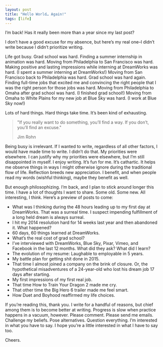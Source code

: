 ```yaml
---
layout: post
title: "Hello World… Again!"
tags: [life]
---
```


I’m back! Has it really been more than a year since my last post?

I don’t have a good excuse for my absence, but here’s my real one–I didn’t write because I didn’t prioritize writing.

Life got busy. Grad school was hard. Finding a summer internship in animation was hard. Moving from Philadelphia to San Francisco was hard. Making positive and lasting impressions while interning at DreamWorks was hard. (I spent a summer interning at DreamWorks!) Moving from San Francisco back to Philadelphia was hard. Grad school was hard again. Finding full-time jobs that excited me and convincing the right people that I was the right person for those jobs was hard. Moving from Philadelphia to Omaha after grad school was hard. (I finished grad school!) Moving from Omaha to White Plains for my new job at Blue Sky was hard. (I work at Blue Sky now!)

Lots of hard things. Hard things take time. It’s been kind of exhausting.

> "If you really want to do something, you’ll find a way. If you don’t, you’ll find an excuse."
>
> Jim Rohn

Being busy is irrelevant. If I wanted to write, regardless of all other factors, I would have made time to write. I didn’t do that. My priorities were elsewhere. I can justify why my priorities were elsewhere, but I’m still disappointed in myself. I enjoy writing. It’s fun for me. It’s cathartic. It helps me observe things in ways I might otherwise ignore during the traditional flow of life. Reflection breeds new appreciation. I benefit, and when people read my words (wishful thinking), maybe they benefit as well.

But enough philosophizing. I’m back, and I plan to stick around longer this time. I have a lot of thoughts I want to share. Some old. Some new. All interesting, I think. Here’s a preview of posts to come:
- What was I thinking during the 48 hours leading up to my first day at DreamWorks. That was a surreal time. I suspect impending fulfillment of a long held dream is always surreal.
- I hit my 2014 resolution hard for 14 weeks last year and then abandoned it. What happened?
- 60 days, 60 things learned at DreamWorks.
- What’s the real cost of grad school?
- I’ve interviewed with DreamWorks, Blue Sky, Pixar, Vimeo, and Facebook in the last 12 months. What did they ask? What did I learn?
- The evolution of my resume: Laughable to employable in 5 years.
- My battle plan for getting shit done in 2015.
- That time I almost joined a company on the brink of closure. Or, the hypothetical misadventures of a 24-year-old who lost his dream job 17 days after starting.
- My first impressions of my first real job.
- That time How to Train Your Dragon 2 made me cry.
- That other time the Big Hero 6 trailer made me feel smart.
- How Duet and Boyhood reaffirmed my life choices.

If you’re reading this, thank you. I write for a handful of reasons, but chief among them is to become better at writing. Progress is slow when practice happens in a vacuum, however. Please comment. Please send me emails. Challenge my beliefs. Pose alternatives. Question everything. I’m interested in what you have to say. I hope you’re a little interested in what I have to say too.

Cheers.
